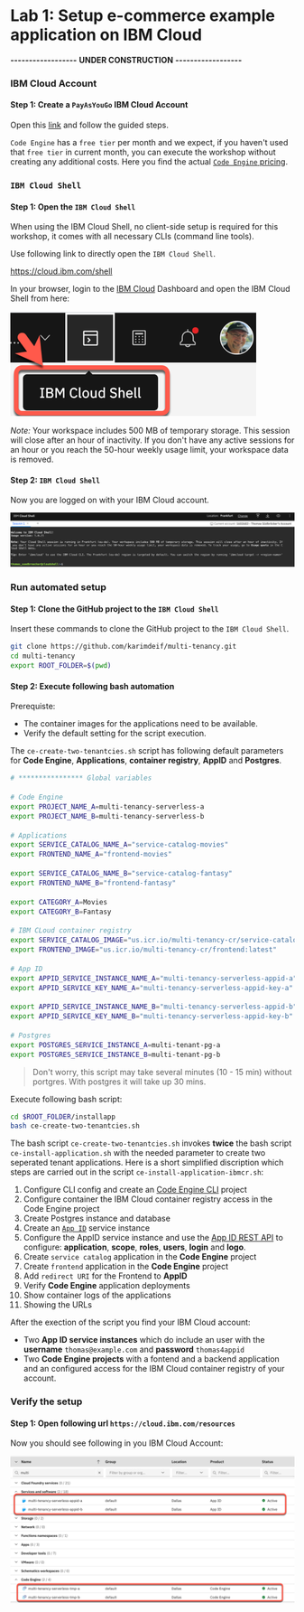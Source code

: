 # Lab 1: Setup e-commerce example application on IBM Cloud

**------------------**
**UNDER CONSTRUCTION**
**------------------**

### IBM Cloud Account

#### Step 1: Create a `PayAsYouGo` IBM Cloud Account

Open this [link](https://ibm.biz/BdfXAn) and follow the guided steps.

`Code Engine` has a `free tier` per month and we expect, if you haven't used that `free tier` in current month, you can execute the workshop without creating any additional costs. Here you find the actual [`Code Engine` pricing](https://www.ibm.com/cloud/code-engine/pricing).

### `IBM Cloud Shell`

#### Step 1: Open the `IBM Cloud Shell`

When using the IBM Cloud Shell, no client-side setup is required for this workshop, it comes with all necessary CLIs (command line tools).

Use following link to directly open the `IBM Cloud Shell`.

<https://cloud.ibm.com/shell>

In your browser, login to the [IBM Cloud](https://cloud.ibm.com) Dashboard and open the IBM Cloud Shell from here:

![](images/cns-ce-cloud-shell-01.png)

_Note:_ Your workspace includes 500 MB of temporary storage. This session will close after an hour of inactivity. If you don't have any active sessions for an hour or you reach the 50-hour weekly usage limit, your workspace data is removed.

#### Step 2: `IBM Cloud Shell`

Now you are logged on with your IBM Cloud account.

![](images/cns-ce-cloud-shell-02.png)

### Run automated setup

#### Step 1: Clone the GitHub project to the `IBM Cloud Shell`

Insert these commands to clone the GitHub project to the `IBM Cloud Shell`.

```sh
git clone https://github.com/karimdeif/multi-tenancy.git
cd multi-tenancy
export ROOT_FOLDER=$(pwd)
```

#### Step 2: Execute following bash automation

Prerequiste:

* The container images for the applications need to be available.
* Verify the default setting for the script execution.

The `ce-create-two-tenantcies.sh` script has following default parameters for **Code Engine**, **Applications**, **container registry**, **AppID** and **Postgres**.

```sh
# **************** Global variables

# Code Engine
export PROJECT_NAME_A=multi-tenancy-serverless-a
export PROJECT_NAME_B=multi-tenancy-serverless-b

# Applications
export SERVICE_CATALOG_NAME_A="service-catalog-movies"
export FRONTEND_NAME_A="frontend-movies"

export SERVICE_CATALOG_NAME_B="service-catalog-fantasy"
export FRONTEND_NAME_B="frontend-fantasy"

export CATEGORY_A=Movies
export CATEGORY_B=Fantasy

# IBM CLoud container registry
export SERVICE_CATALOG_IMAGE="us.icr.io/multi-tenancy-cr/service-catalog:latest"
export FRONTEND_IMAGE="us.icr.io/multi-tenancy-cr/frontend:latest"

# App ID
export APPID_SERVICE_INSTANCE_NAME_A="multi-tenancy-serverless-appid-a"
export APPID_SERVICE_KEY_NAME_A="multi-tenancy-serverless-appid-key-a"

export APPID_SERVICE_INSTANCE_NAME_B="multi-tenancy-serverless-appid-b"
export APPID_SERVICE_KEY_NAME_B="multi-tenancy-serverless-appid-key-b"

# Postgres
export POSTGRES_SERVICE_INSTANCE_A=multi-tenant-pg-a
export POSTGRES_SERVICE_INSTANCE_B=multi-tenant-pg-b
```

> Don't worry, this script may take several minutes (10 - 15 min) without portgres. With postgres it will take up 30 mins.

Execute following bash script:

```sh
cd $ROOT_FOLDER/installapp
bash ce-create-two-tenantcies.sh
```

The bash script `ce-create-two-tenantcies.sh` invokes **twice** the bash script `ce-install-application.sh` with the needed parameter to create two seperated tenant applications. Here is a short simplified discription which steps are carried out in the script `ce-install-application-ibmcr.sh`:

 1. Configure CLI config and create an [Code Engine CLI](https://cloud.ibm.com/docs/codeengine?topic=codeengine-cli) project
 2. Configure container the IBM Cloud container registry access in the Code Engine project
 3. Create Postgres instance and database
 4. Create an [`App ID`](https://cloud.ibm.com/docs/appid) service instance
 5. Configure the AppID service instance and use the [App ID REST API](https://cloud.ibm.com/apidocs/app-id/management#introduction) to configure: **application**, **scope**, **roles**, **users**, **login** and **logo**.
 6. Create `service catalog` application in the **Code Engine** project
 7. Create `frontend` application in the **Code Engine** project
 8. Add `redirect URI` for the Frontend to **AppID**
 9. Verify **Code Engine** application deployments
 10. Show container logs of the applications
 11. Showing the URLs

 After the exection of the script you find your IBM Cloud account:

 - Two **App ID service instances** which do include an user with the **username** `thomas@example.com` and **password** `thomas4appid`
 - Two **Code Engine projects** with a fontend and a backend application and an configured access for the IBM Cloud container registry of your account.

### Verify the setup

#### Step 1: Open following url `https://cloud.ibm.com/resources`

Now you should see following in you IBM Cloud Account:

![](images/Mulit-Tenancy-automatic-creation-02.png)










